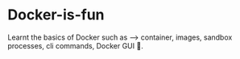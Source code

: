 # Docker-is-fun
Learnt the basics of Docker such as --> container, images, sandbox processes, cli commands, Docker GUI 🐳. 
